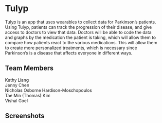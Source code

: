 # Tulyp

Tulyp is an app that uses wearables to collect data for Parkinson’s patients. Using Tulyp, patients can track the progression of their disease, and give access to doctors to view that data. Doctors will be able to code the data and graphs by the medication the patient is taking, which will allow them to compare how patients react to the various medications. This will allow them to create more personalized treatments, which is necessary since Parkinson’s is a disease that affects everyone in different ways.

## Team Members    
Kathy Liang	  
Jenny Chen    
Nicholas Osborne Hardison-Moschopoulos    
Tae Min (Thomas) Kim    
Vishal Goel						

## Screenshots
